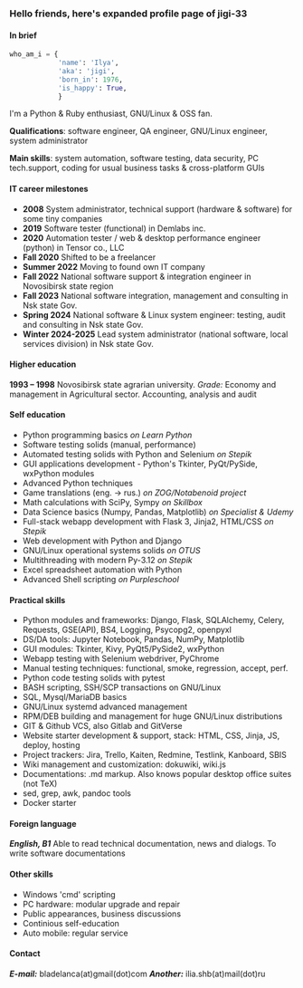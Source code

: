 ### Hello friends, here's expanded profile page of jigi-33

#### In brief
```python
who_am_i = {
            'name': 'Ilya',
            'aka': 'jigi',
            'born_in': 1976,
            'is_happy': True,
            }
```
I'm a Python & Ruby enthusiast, GNU/Linux & OSS fan.

**Qualifications**: software engineer, QA engineer, GNU/Linux engineer, system administrator

**Main skills**: system automation, software testing, data security, PC tech.support, coding for usual business tasks & cross-platform GUIs

#### IT career milestones

- **2008**  System administrator, technical support (hardware & software) for some tiny companies
- **2019**  Software tester (functional) in Demlabs inc.
- **2020**  Automation tester / web & desktop performance engineer (python) in Tensor co., LLC
- **Fall 2020** Shifted to be a freelancer
- **Summer 2022** Moving to found own IT company
- **Fall 2022** National software support & integration engineer in Novosibirsk state region
- **Fall 2023** National software integration, management and consulting in Nsk state Gov.
- **Spring 2024** National software & Linux system engineer: testing, audit and consulting in Nsk state Gov.
- **Winter 2024-2025** Lead system administrator (national software, local services division) in Nsk state Gov.

#### Higher education

**1993 – 1998** Novosibirsk state agrarian university. *Grade:* Economy and management in Agricultural sector. Accounting, analysis and audit

#### Self education

- Python programming basics *on Learn Python*
- Software testing solids (manual, performance)
- Automated testing solids with Python and Selenium *on Stepik*
- GUI applications development - Python's Tkinter, PyQt/PySide, wxPython modules
- Advanced Python techniques
- Game translations (eng. -> rus.) *on ZOG/Notabenoid project*
- Math calculations with SciPy, Sympy *on Skillbox*
- Data Science basics (Numpy, Pandas, Matplotlib) *on Specialist & Udemy*
- Full-stack webapp development with Flask 3, Jinja2, HTML/CSS *on Stepik*
- Web development with Python and Django
- GNU/Linux operational systems solids *on OTUS*
- Multithreading with modern Py-3.12 *on Stepik*
- Excel spreadsheet automation with Python
- Advanced Shell scripting *on Purpleschool*

#### Practical skills

- Python modules and frameworks: Django, Flask, SQLAlchemy, Celery, Requests, GSE(API), BS4, Logging, Psycopg2, openpyxl
- DS/DA tools: Jupyter Notebook, Pandas, NumPy, Matplotlib
- GUI modules: Tkinter, Kivy, PyQt5/PySide2, wxPython
- Webapp testing with Selenium webdriver, PyChrome
- Manual testing techniques: functional, smoke, regression, accept, perf.
- Python code testing solids with pytest
- BASH scripting, SSH/SCP transactions on GNU/Linux
- SQL, Mysql/MariaDB basics
- GNU/Linux systemd advanced management
- RPM/DEB building and management for huge GNU/Linux distributions
- GIT & Github VCS, also Gitlab and GitVerse
- Website starter development & support, stack: HTML, CSS, Jinja, JS, deploy, hosting
- Project trackers: Jira, Trello, Kaiten, Redmine, Testlink, Kanboard, SBIS
- Wiki management and customization: dokuwiki, wiki.js
- Documentations: .md markup. Also knows popular desktop office suites (not TeX)
- sed, grep, awk, pandoc tools
- Docker starter

#### Foreign language

***English, B1*** Able to read technical documentation, news and dialogs. To write software documentations

#### Other skills

- Windows 'cmd' scripting
- PC hardware: modular upgrade and repair
- Public appearances, business discussions
- Continious self-education
- Auto mobile: regular service

#### Contact

***E-mail:*** bladelanca(at)gmail(dot)com
***Another:*** ilia.shb(at)mail(dot)ru
